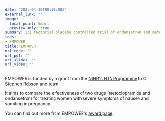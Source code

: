 ```yaml
---
date: "2021-04-10T00:00:00Z"
external_link: ""
image:
  focal_point: Smart
  preview_only: true
summary: 2x2 factorial placebo controlled trial of ondansetron and metoclopramide in women with hyperemesis gravidarum
tags:
- EMPOWER
title: EMPOWER
url_code: ""
url_pdf: ""
url_slides: ""
url_video: ""
---
```


EMPOWER is funded by a grant from the [NIHR's HTA Programme](https://www.nihr.ac.uk/explore-nihr/funding-programmes/health-technology-assessment.htm) to CI [Stephen Robson](https://www.ncl.ac.uk/medical-sciences/people/profile/scrobson.html) and team.

It aims to compare the effectiveness of two drugs (metoclopramide and ondansetron) for treating women with severe symptoms of nausea and vomiting in pregnancy.

You can find out more from EMPOWER's [award page](https://fundingawards.nihr.ac.uk/award/16/15/03).
